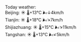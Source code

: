 Today weather:  
Beijing: ☀️ 🌡️+13°C 🌬️↓4km/h  
Tianjin: ☀️ 🌡️+18°C 🌬️↘7km/h  
Shijiazhuang: ☀️ 🌡️+15°C 🌬️↘11km/h  
Tangshan: ☀️ 🌡️+13°C 🌬️↙5km/h  
